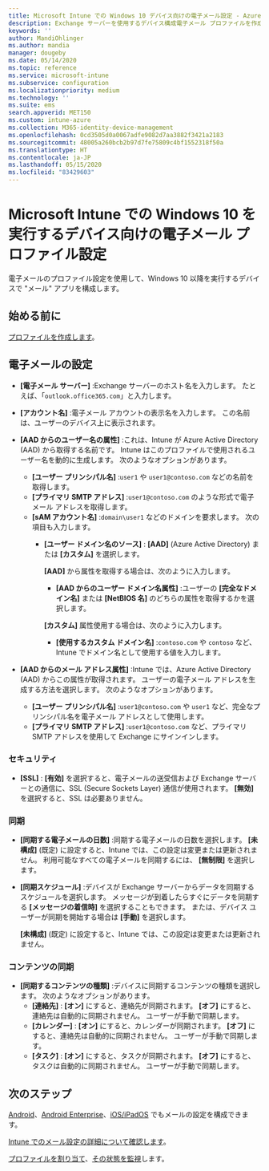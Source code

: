```yaml
---
title: Microsoft Intune での Windows 10 デバイス向けの電子メール設定 - Azure | Microsoft Docs
description: Exchange サーバーを使用するデバイス構成電子メール プロファイルを作成し、Azure Active Directory から属性を取得します。 SSL を有効にして、Microsoft Intune を使用して Windows 10 で電子メールとスケジュールを同期することもできます。
keywords: ''
author: MandiOhlinger
ms.author: mandia
manager: dougeby
ms.date: 05/14/2020
ms.topic: reference
ms.service: microsoft-intune
ms.subservice: configuration
ms.localizationpriority: medium
ms.technology: ''
ms.suite: ems
search.appverid: MET150
ms.custom: intune-azure
ms.collection: M365-identity-device-management
ms.openlocfilehash: 0cd3505d0a0067adfe9082d7aa3882f3421a2183
ms.sourcegitcommit: 48005a260bcb2b97d7fe75809c4bf1552318f50a
ms.translationtype: HT
ms.contentlocale: ja-JP
ms.lasthandoff: 05/15/2020
ms.locfileid: "83429603"
---
```

# <a name="email-profile-settings-for-devices-running-windows-10-in-microsoft-intune"></a>Microsoft Intune での Windows 10 を実行するデバイス向けの電子メール プロファイル設定

電子メールのプロファイル設定を使用して、Windows 10 以降を実行するデバイスで "メール" アプリを構成します。

## <a name="before-you-begin"></a>始める前に

[プロファイルを作成します](email-settings-configure.md)。

## <a name="email-settings"></a>電子メールの設定

- **[電子メール サーバー]** :Exchange サーバーのホスト名を入力します。 たとえば、「`outlook.office365.com`」と入力します。
- **[アカウント名]** :電子メール アカウントの表示名を入力します。 この名前は、ユーザーのデバイス上に表示されます。
- **[AAD からのユーザー名の属性]** :これは、Intune が Azure Active Directory (AAD) から取得する名前です。 Intune はこのプロファイルで使用されるユーザー名を動的に生成します。 次のようなオプションがあります。
  - **[ユーザー プリンシパル名]** :`user1` や `user1@contoso.com` などの名前を取得します。
  - **[プライマリ SMTP アドレス]** :`user1@contoso.com` のような形式で電子メール アドレスを取得します。
  - **[sAM アカウント名]** :`domain\user1` などのドメインを要求します。 次の項目も入力します。  
    - **[ユーザー ドメイン名のソース]** : **[AAD]** (Azure Active Directory) または **[カスタム]** を選択します。

      **[AAD]** から属性を取得する場合は、次のように入力します。
      - **[AAD からのユーザー ドメイン名属性]** :ユーザーの **[完全なドメイン名]** または **[NetBIOS 名]** のどちらの属性を取得するかを選択します。

      **[カスタム]** 属性使用する場合は、次のように入力します。
      - **[使用するカスタム ドメイン名]** :`contoso.com` や `contoso` など、Intune でドメイン名として使用する値を入力します。

- **[AAD からのメール アドレス属性]** :Intune では、Azure Active Directory (AAD) からこの属性が取得されます。 ユーザーの電子メール アドレスを生成する方法を選択します。 次のようなオプションがあります。
  - **[ユーザー プリンシパル名]** :`user1@contoso.com` や `user1` など、完全なプリンシパル名を電子メール アドレスとして使用します。
  - **[プライマリ SMTP アドレス]** :`user1@contoso.com` など、プライマリ SMTP アドレスを使用して Exchange にサインインします。

### <a name="security"></a>セキュリティ

- **[SSL]** : **[有効]** を選択すると、電子メールの送受信および Exchange サーバーとの通信に、SSL (Secure Sockets Layer) 通信が使用されます。 **[無効]** を選択すると、SSL は必要ありません。

### <a name="synchronization"></a>同期

- **[同期する電子メールの日数]** :同期する電子メールの日数を選択します。 **[未構成]** (既定) に設定すると、Intune では、この設定は変更または更新されません。 利用可能なすべての電子メールを同期するには、 **[無制限]** を選択します。
- **[同期スケジュール]** :デバイスが Exchange サーバーからデータを同期するスケジュールを選択します。 メッセージが到着したらすぐにデータを同期する **[メッセージの着信時]** を選択することもできます。 または、デバイス ユーザーが同期を開始する場合は **[手動]** を選択します。

  **[未構成]** (既定) に設定すると、Intune では、この設定は変更または更新されません。

### <a name="content-sync"></a>コンテンツの同期

- **[同期するコンテンツの種類]** :デバイスに同期するコンテンツの種類を選択します。 次のようなオプションがあります。
  - **[連絡先]** : **[オン]** にすると、連絡先が同期されます。 **[オフ]** にすると、連絡先は自動的に同期されません。 ユーザーが手動で同期します。
  - **[カレンダー]** : **[オン]** にすると、カレンダーが同期されます。 **[オフ]** にすると、連絡先は自動的に同期されません。 ユーザーが手動で同期します。
  - **[タスク]** : **[オン]** にすると、タスクが同期されます。 **[オフ]** にすると、タスクは自動的に同期されません。 ユーザーが手動で同期します。

## <a name="next-steps"></a>次のステップ

[Android](email-settings-android.md)、[Android Enterprise](email-settings-android-enterprise.md)、[iOS/iPadOS](email-settings-ios.md) でもメールの設定を構成できます。 

[Intune でのメール設定の詳細について確認します](email-settings-configure.md)。

[プロファイルを割り当て](device-profile-assign.md)、[その状態を監視](device-profile-monitor.md)します。
